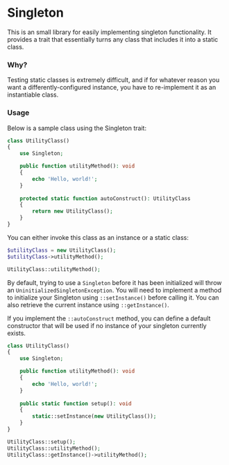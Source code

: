 # Singleton

This is an small library for easily implementing singleton functionality. It
provides a trait that essentially turns any class that includes it into a 
static class.

### Why?

Testing static classes is extremely difficult, and if for whatever reason you
want a differently-configured instance, you have to re-implement it as an
instantiable class.

### Usage

Below is a sample class using the Singleton trait:

```php
class UtilityClass()
{
    use Singleton;

    public function utilityMethod(): void
    {
        echo 'Hello, world!';
    }
    
    protected static function autoConstruct(): UtilityClass
    {
        return new UtilityClass();
    }
}
```

You can either invoke this class as an instance or a static class:

```php
$utilityClass = new UtilityClass();
$utilityClass->utilityMethod();

UtilityClass::utilityMethod();
```

By default, trying to use a `Singleton` before it has been initialized will 
throw an `UninitializedSingletonException`. You will need to implement a method 
to initialize your Singleton using `::setInstance()` before calling it. You can
also retrieve the current instance using `::getInstance()`. 

If you implement the `::autoConstruct` method, you can define a default
constructor that will be used if no instance of your singleton currently exists.

```php
class UtilityClass()
{
    use Singleton;

    public function utilityMethod(): void
    {
        echo 'Hello, world!';
    }
    
    public static function setup(): void
    {
        static::setInstance(new UtilityClass());
    }
}

UtilityClass::setup();
UtilityClass::utilityMethod();
UtilityClass::getInstance()->utilityMethod();
```